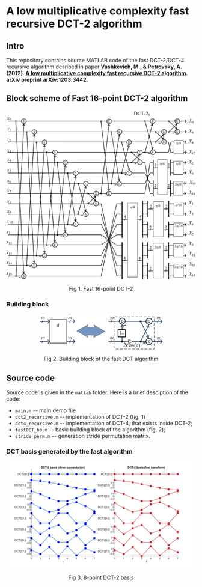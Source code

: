 # A low multiplicative complexity fast recursive DCT-2 algorithm

## Intro
This repository contains source MATLAB code of the fast DCT-2/DCT-4 recursive algorithm desribed in paper 
**Vashkevich, M., & Petrovsky, A. (2012). [A low multiplicative complexity fast recursive DCT-2 algorithm](https://arxiv.org/pdf/1203.3442.pdf). arXiv preprint arXiv:1203.3442.**

## Block scheme of Fast 16-point DCT-2 algorithm
<div style="text-align: center;">
<img src="fig/DCT2_16point.png" width="630"/>
</div>
<p style="text-align: center;"> Fig 1. Fast 16-point DCT-2 </p>

### Building block
<div style="text-align: center;">
<img src="fig/DCT2_bb.png" width="330"/>
</div>
<p style="text-align: center;"> Fig 2. Building block of the fast DCT algorithm </p>

## Source code
Source code is given in the ```matlab``` folder. Here is a brief desciption of the code:
- ```main.m``` -- main demo file
- ```dct2_recursive.m``` -- implementation of DCT-2 (fig. 1) 
- ```dct4_recursive.m``` -- implementation of DCT-4, that exists inside DCT-2;
- ```fastDCT_bb.m``` -- basic building block of the algorithm (fig. 2);
- ```stride_perm.m``` -- generation stride permutation matrix.

### DCT basis generated by the fast algorithm
<div style="text-align: center;">
<img src="fig/DCT2_basis.png" width="580"/>
</div>
<p style="text-align: center;"> Fig 3. 8-point DCT-2 basis</p>

